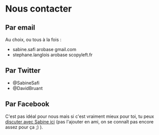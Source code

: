 # Nous contacter

## Par email
Au choix, ou tous à la fois : 
 - sabine.safi arobase gmail.com
 - stephane.langlois arobase scopyleft.fr
 
 ## Par Twitter
 - @SabineSafi
 - @DavidBruant
 
 ## Par Facebook
C'est pas idéal pour nous mais si c'est vraiment mieux pour toi, tu peux [discuter avec Sabine ici](https://www.facebook.com/sabine.safi) (pas l'ajouter en ami, on se connaît pas encore assez pour ça ;) ).
